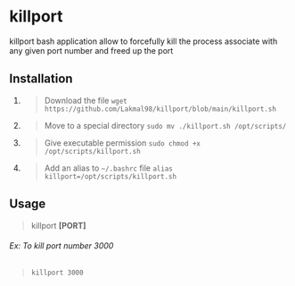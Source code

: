# killport
killport bash application allow to forcefully kill the process associate with any given port number and freed up the port

## Installation

1. > Download the file
`wget https://github.com/Lakmal98/killport/blob/main/killport.sh`

2. >Move to a special directory
`sudo mv ./killport.sh /opt/scripts/`

3. >Give executable permission
`sudo chmod +x /opt/scripts/killport.sh`

4. >Add an alias to `~/.bashrc` file
`alias killport=/opt/scripts/killport.sh`

## Usage

> killport **[PORT]**

###### Ex: To kill port number 3000
> `killport 3000`


